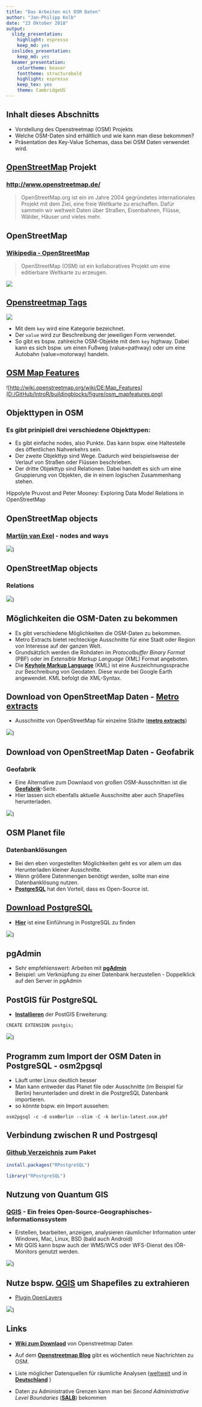 ```yaml
---
title: "Das Arbeiten mit OSM Daten"
author: "Jan-Philipp Kolb"
date: "23 Oktober 2018"
output:
  slidy_presentation: 
    highlight: espresso
    keep_md: yes
  ioslides_presentation:
    keep_md: yes
  beamer_presentation:
    colortheme: beaver
    fonttheme: structurebold
    highlight: espresso
    keep_tex: yes
    theme: CambridgeUS
---
```













## Inhalt dieses Abschnitts

- Vorstellung des Openstreetmap (OSM) Projekts
- Welche OSM-Daten sind erhältlich und wie kann man diese bekommen?
- Präsentation des Key-Value Schemas, dass bei OSM Daten verwendet wird.

<!--
- Vorstellung von Forschung die mit OSM-Daten durchgeführt wurde
-->

## [OpenStreetMap](http://www.openstreetmap.de/) Projekt

### http://www.openstreetmap.de/

> OpenStreetMap.org ist ein im Jahre 2004 gegründetes internationales Projekt mit dem Ziel, eine freie Weltkarte zu erschaffen. Dafür sammeln wir weltweit Daten über Straßen, Eisenbahnen, Flüsse, Wälder, Häuser und vieles mehr. 


## OpenStreetMap

### [**Wikipedia - OpenStreetMap**](https://en.wikipedia.org/wiki/OpenStreetMap)

> OpenStreetMap (OSM) ist ein kollaboratives Projekt um eine editierbare Weltkarte zu erzeugen.

![](D:/GitHub/IntroR/buildingblocks/figure/overview_osm.PNG)


## [Openstreetmap Tags](https://wiki.openstreetmap.org/wiki/Tags)

![](D:/GitHub/IntroR/buildingblocks/figure/kv_scheme.PNG)

- Mit dem `key` wird eine Kategorie bezeichnet. 
- Der `value` wird zur Beschreibung der jeweiligen Form verwendet.
- So gibt es bspw. zahlreiche OSM-Objekte mit dem `key` highway. Dabei kann es sich bspw. um einen Fußweg (value=pathway) oder um eine Autobahn (value=motorway) handeln. 


## [OSM Map Features](http://wiki.openstreetmap.org/wiki/DE:Map_Features)

![http://wiki.openstreetmap.org/wiki/DE:Map_Features](D:/GitHub/IntroR/buildingblocks/figure/osm_mapfeatures.png)


## Objekttypen in OSM

### Es gibt prinipiell drei verschiedene Objekttypen:

- Es gibt einfache nodes, also Punkte. Das kann bspw. eine Haltestelle des öffentlichen Nahverkehrs sein. 
- Der zweite Objekttyp sind Wege. Dadurch wird beispielsweise der Verlauf von Straßen oder Flüssen beschrieben.
- Der dritte Objekttyp sind Relationen. Dabei handelt es sich um eine Gruppierung von Objekten, die in einem logischen Zusammenhang stehen. 

<!--
- nodes (points), 
- ways (polygons and polylines)
- relations (logical grouping of all three object types
to express real-world geographical relationships)
-->

<!--
Es gibt prinipiell drei verschiedene Objekttypen. Es gibt einfache nodes, also Punkte. Das kann bspw. eine Haltestelle des öffentlichen Nahverkehrs sein. 

Der zweite Objekttyp sind Wege. Dadurch wird beispielsweise der Verlauf von Straßen oder Flüssen beschrieben. 

(points), 
- ways (polygons and polylines)
- relations (logical grouping of all three object types
to express real-world geographical relationships)
-->

Hippolyte Pruvost and Peter Mooney: Exploring Data Model Relations in OpenStreetMap


## OpenStreetMap objects

### [**Martijn van Exel**](https://www.slideshare.net/mvexel/openstreetmap-9819440) - nodes and ways


![](D:/GitHub/IntroR/buildingblocks/figure/Nodes_ways.PNG))

<!--
![](figure/threetypes_osm.png)
-->

## OpenStreetMap objects

### Relations



![](D:/GitHub/IntroR/buildingblocks/figure/relations.PNG))


## Möglichkeiten die OSM-Daten zu bekommen

- Es gibt verschiedene Möglichkeiten die OSM-Daten zu bekommen. 
- Metro Extracts bietet rechteckige Ausschnitte für eine Stadt oder Region von Interesse auf der ganzen Welt.
- Grundsätzlich werden die Rohdaten im *Protocolbuffer Binary Format* (PBF)  oder im *Extensible Markup Language* (XML) Format angeboten. 
- Die [**Keyhole Markup Language**](https://de.wikipedia.org/wiki/Keyhole_Markup_Language) (KML) ist eine Auszeichnungssprache zur Beschreibung von Geodaten. Diese wurde bei Google Earth angewendet. KML befolgt die XML-Syntax.


## Download von OpenStreetMap Daten - [Metro extracts](https://mapzen.com/) 

- Ausschnitte von OpenStreetMap für einzelne Städte ([**metro extracts**](https://mapzen.com/data/metro-extracts/))

![](D:/GitHub/IntroR/buildingblocks/figure/metroextracts.png))


## Download von OpenStreetMap Daten - Geofabrik

### Geofabrik

- Eine Alternative zum Downlaod von großen OSM-Ausschnitten ist die [**Geofabrik**](http://download.geofabrik.de/)-Seite.  
- Hier lassen sich ebenfalls aktuelle Ausschnitte aber auch Shapefiles herunterladen.

![](D:/GitHub/IntroR/buildingblocks/figure/Geofabrik.PNG))


<!--
Das shapefile Format ist ein beliebtes Format räumlicher Vektordaten für geographisches Informationssysteme (GIS). Das Dateiformat Shapefile ist ein ursprünglich für die Software ArcView der Firma ESRI entwickeltes Format für Geodaten.
-->

<!--
## Download von OpenStreetMap Daten - openaprs

### Kartendaten ([**openaprs**](http://www.openaprs.net/))

![](figure/openaprs.PNG)
-->

## OSM Planet file

### Datenbanklösungen

- Bei den eben vorgestellten Möglichkeiten geht es vor allem um das Herunterladen kleiner Ausschnitte.
- Wenn größere Datenmengen benötigt werden, sollte man eine Datenbanklösung nutzen.
- [**PostgreSQL**](http://www.postgresql.org/) hat den Vorteil, dass es Open-Source ist.

## [Download PostgreSQL](http://www.postgresql.org/download/windows/)

- [**Hier**](https://datashenanigan.wordpress.com/2015/05/18/getting-started-with-postgresql-in-r/) ist eine Einführung in PostgreSQL zu finden

<!--
![](figure/What-is-PostgreSQL.png)
-->
![](D:/GitHub/IntroR/buildingblocks/figure/aquadatastudio_postgresql_visual_table_editing.png))
<!--
https://filehippo.com/de/download_postgresql/
http://www.postgresqltutorial.com/what-is-postgresql/
-->

## pgAdmin

- Sehr empfehlenswert: Arbeiten mit [**pgAdmin**](https://www.pgadmin.org/)
- Beispiel: um Verknüpfung zu einer Datenbank herzustellen - Doppelklick auf den Server in pgAdmin


## PostGIS für PostgreSQL

- [**Installieren**](http://postgis.net/install/) der PostGIS Erweiterung:

```
CREATE EXTENSION postgis;
```

![](D:/GitHub/IntroR/buildingblocks/figure/PostGIS_logo.png))


## Programm zum Import der OSM Daten in PostgreSQL - osm2pgsql

- Läuft unter Linux deutlich besser
- Man kann entweder das Planet file oder Ausschnitte (im Beispiel für Berlin) herunterladen und direkt in die PostgreSQL Datenbank importieren.
- so könnte bspw. ein Import aussehen:

```
osm2pgsql -c -d osmBerlin --slim -C -k berlin-latest.osm.pbf
```

## Verbindung zwischen R und Postrgesql

### [**Github Verzeichnis**](https://github.com/tomoakin/RPostgreSQL) zum Paket


```r
install.packages("RPostgreSQL")
```


```r
library("RPostgreSQL")
```


## Nutzung von Quantum GIS

### [**QGIS**](https://www.qgis.org/de/site/) - Ein freies Open-Source-Geographisches-Informationssystem 

- Erstellen, bearbeiten, anzeigen, analysieren räumlicher Information unter Windows, Mac, Linux, BSD (bald auch Android) 
- Mit QGIS kann bspw auch der WMS/WCS oder WFS-Dienst des IÖR-Monitors genutzt werden. 

![](D:/GitHub/IntroR/buildingblocks/figure/Bilder_qgis.PNG))


## Nutze bspw. [QGIS](http://www.qgis.org/de/site/) um Shapefiles zu extrahieren

- [Plugin OpenLayers](http://www.qgistutorials.com/de/docs/downloading_osm_data.html)

![](D:/GitHub/IntroR/buildingblocks/figure/stamen_watercolor1.png))

<!--
https://underdark.files.wordpress.com/2012/07/stamen_watercolor1.png?w=700
-->



## Links

- [**Wiki zum Downlaod**](http://wiki.openstreetmap.org/wiki/Downloading_data) von Openstreetmap Daten

- Auf dem [**Openstreetmap Blog**](http://blog.openstreetmap.de/) gibt es wöchentlich neue Nachrichten zu OSM.

- Liste möglicher Datenquellen für räumliche Analysen ([weltweit](http://wiki.openstreetmap.org/wiki/Potential_Datasources) und in  [**Deutschland**](http://wiki.openstreetmap.org/wiki/DE:Potential_Datasources)
)


- Daten zu Administrative Grenzen kann man bei *Second Administrative Level Boundaries*  ([**SALB**](http://wiki.openstreetmap.org/wiki/SALB)) bekommen

<!--
<http://wiki.openstreetmap.org/wiki/SALB>
-->
